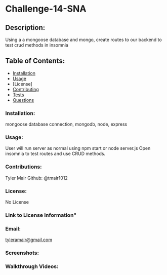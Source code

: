 # Challenge-14-SNA

  ## Description: 
  Using a a mongoose database and mongo, create routes to our backend to test crud methods in insomnia

  ## Table of Contents:
  * [Installation](#installation)
  * [Usage](#usage)
  * [License]
  * [Contributing](#contributing)
  * [Tests](#tests)
  * [Questions](#questions)

### Installation:
mongoose database connection, mongodb, node, express

### Usage:
User will run server as normal using npm start or node server.js
Open insomnia to test routes and use CRUD methods.

### Contributions:
Tyler Mair Github: @tmair1012

### License:
No License

### Link to License Information"


### Email:
tyleramair@gmail.com

### Screenshots:

### Walkthrough Videos: